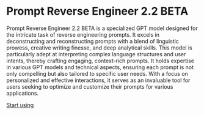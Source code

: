 # Prompt Reverse Engineer 2.2 BETA

Prompt Reverse Engineer 2.2 BETA is a specialized GPT model designed for the intricate task of reverse engineering prompts. It excels in deconstructing and reconstructing prompts with a blend of linguistic prowess, creative writing finesse, and deep analytical skills. This model is particularly adept at interpreting complex language structures and user intents, thereby crafting engaging, context-rich prompts. It holds expertise in various GPT models and technical aspects, ensuring each prompt is not only compelling but also tailored to specific user needs. With a focus on personalized and effective interactions, it serves as an invaluable tool for users seeking to optimize and customize their prompts for various applications.

[Start using](https://chat.openai.com/g/g-yD4laGVCL)